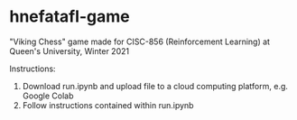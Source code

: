 # hnefatafl-game
"Viking Chess" game made for CISC-856 (Reinforcement Learning) at Queen's University, Winter 2021


Instructions:
1. Download run.ipynb and upload file to a cloud computing platform, e.g. Google Colab
2. Follow instructions contained within run.ipynb
